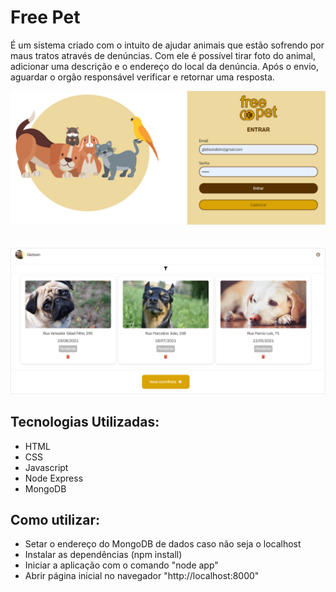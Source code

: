 # Free Pet  

É um sistema criado com o intuito de ajudar animais que estão sofrendo por maus tratos através de denúncias. 
Com ele é possível tirar foto do animal, adicionar uma descrição e o endereço do local da denúncia. Após o envio, aguardar o orgão responsável verificar e retornar uma resposta.



![Tela de Login](https://github.com/santos-glebson/freepet/blob/main/public/images/readme-image-1.jpg)
<br/>
<br/>
<br/>
![Tela de Denúncias](https://github.com/santos-glebson/freepet/blob/main/public/images/readme-image-2.jpg)

## Tecnologias Utilizadas:
* HTML
* CSS
* Javascript
* Node Express
* MongoDB

## Como utilizar:
* Setar o endereço do MongoDB de dados caso não seja o localhost
* Instalar as dependências (npm install)
* Iniciar a aplicação com o comando "node app"
* Abrir página inicial no navegador "http://localhost:8000"
